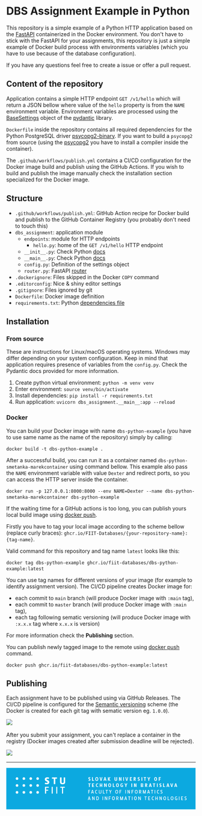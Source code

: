# DBS Assignment Example in Python

This repository is a simple example of a Python HTTP application based on the [FastAPI](https://fastapi.tiangolo.com/)
containerized in the Docker environment. You don't have to stick with the FastAPI for your assignments, this repository
is just a simple example of Docker build process with environments variables (which you have to use because of the
database configuration).

If you have any questions feel free to create a issue or offer a pull request.

## Content of the repository

Application contains a simple HTTP endpoint `GET /v1/hello` which will return a JSON bellow where value of the `hello`
property is from the `NAME` environment variable. Environment variables are processed using the
[BaseSettings](https://docs.pydantic.dev/usage/settings/) object of the [pydantic](https://docs.pydantic.dev/) library.

`Dockerfile` inside the repository contains all required dependencies for the Python PostgreSQL driver
[psycopg2-binary](https://pypi.org/project/psycopg2-binary/). If you want to build a `psycopg2` from source (using the
[psycopg2](https://pypi.org/project/psycopg2/) you have to install a compiler inside the container).

The `.github/workflows/publish.yml` contains a CI/CD configuration for the Docker image build and publish using the
GitHub Actions. If you wish to build and publish the image manually check the installation section specialized for the
Docker image.

## Structure

- `.github/workflows/publish.yml`: GitHub Action recipe for Docker build and publish to the GitHub Container Registry
(you probably don't need to touch this)
- `dbs_assignment`: application module
  - `endpoints`: module for HTTP endpoints
    - `hello.py`: home of the `GET /v1/hello` HTTP endpoint
  - `__init__.py`: Check Python [docs](https://docs.python.org/3/tutorial/modules.html#packages)
  - `__main__.py`: Check Python [docs](https://docs.python.org/3/library/__main__.html)
  - `config.py`: Definition of the settings object
  - `router.py`: FastAPI [router](https://fastapi.tiangolo.com/tutorial/bigger-applications/?h=#apirouter)
- `.dockerignore`: Files skipped in the Docker `COPY` command
- `.editorconfig`: Nice & shiny editor settings
- `.gitignore`: Files ignored by git
- `Dockerfile`: Docker image definition
- `requirements.txt`: Python [dependencies file](https://pip.pypa.io/en/stable/reference/requirements-file-format/)

## Installation

### From source

These are instructions for Linux/macOS operating systems. Windows may differ depending on your system configuration.
Keep in mind that application requires presence of variables from the `config.py`. Check the Pydantic docs provided
for more information.

1. Create python virtual environment: `python -m venv venv`
2. Enter environment: `source venv/bin/activate`
3. Install dependencies: `pip install -r requirements.txt`
4. Run application: `uvicorn dbs_assignment.__main__:app --reload`

### Docker

You can build your Docker image with name `dbs-python-example` (you have to use same name as the name of the
repository) simply by calling:

```shell
docker build -t dbs-python-example .
```

After a successful build, you can run it as a container named `dbs-python-smetanka-marekcontainer` using command bellow.
This example also pass the `NAME` environment variable with value `Dexter` and redirect ports, so you can access the
HTTP server inside the container.

```shell
docker run -p 127.0.0.1:8000:8000 --env NAME=Dexter --name dbs-python-smetanka-marekcontainer dbs-python-example
```

If the waiting time for a GitHub actions is too long, you can publish yours local build image
using [docker push](https://docs.docker.com/engine/reference/commandline/push/).

Firstly you have to tag your local image according to the scheme bellow (replace curly braces):
`ghcr.io/FIIT-Databases/{your-repository-name}:{tag-name}`.

Valid command for this repository and tag name `latest` looks like this:

```shell
docker tag dbs-python-example ghcr.io/fiit-databases/dbs-python-example:latest
```

You can use tag names for different versions of your image (for example to identify assignment version). The CI/CD
pipeline creates Docker image for:

- each commit to `main` branch (will produce Docker image with `:main` tag),
- each commit to `master` branch (will produce Docker image with `:main` tag),
- each tag following sematic versioning (will produce Docker image with `:x.x.x` tag where `x.x.x` is version)

For more information check the **Publishing** section.

You can publish newly tagged image to the remote using
[docker push](https://docs.docker.com/engine/reference/commandline/push/) command.

```shell
docker push ghcr.io/fiit-databases/dbs-python-example:latest
```

## Publishing

Each assignment have to be published using via GitHub Releases. The CI/CD pipeline is configured for the [Semantic
versioning](https://semver.org/) scheme (the Docker is created for each git tag with sematic version eg. `1.0.0`).

![](docs/publish.gif)

After you submit your assignment, you can't replace a container in the registry (Docker images created after
submission deadline will be rejected).

![](docs/releases.gif)

---
![](docs/fiit.png)
